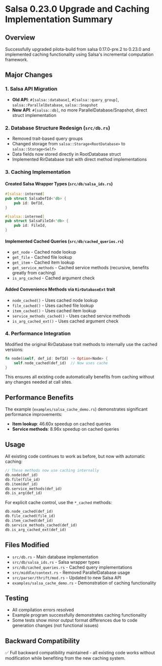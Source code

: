 # Salsa 0.23.0 Upgrade and Caching Implementation Summary

## Overview
Successfully upgraded pilota-build from salsa 0.17.0-pre.2 to 0.23.0 and implemented caching functionality using Salsa's incremental computation framework.

## Major Changes

### 1. Salsa API Migration
- **Old API**: `#[salsa::database]`, `#[salsa::query_group]`, `salsa::ParallelDatabase`, `salsa::Snapshot`
- **New API**: `#[salsa::db]`, no more ParallelDatabase/Snapshot, direct struct implementation

### 2. Database Structure Redesign (`src/db.rs`)
- Removed trait-based query groups
- Changed storage from `salsa::Storage<RootDatabase>` to `salsa::Storage<Self>`
- Data fields now stored directly in RootDatabase struct
- Implemented RirDatabase trait with direct method implementations

### 3. Caching Implementation

#### Created Salsa Wrapper Types (`src/db/salsa_ids.rs`)
```rust
#[salsa::interned]
pub struct SalsaDefId<'db> {
    pub id: DefId,
}

#[salsa::interned]
pub struct SalsaFileId<'db> {
    pub id: FileId,
}
```

#### Implemented Cached Queries (`src/db/cached_queries.rs`)
- `get_node` - Cached node lookup
- `get_file` - Cached file lookup  
- `get_item` - Cached item lookup
- `get_service_methods` - Cached service methods (recursive, benefits greatly from caching)
- `is_arg_cached` - Cached argument check

#### Added Convenience Methods via `RirDatabaseExt` trait
- `node_cached()` - Uses cached node lookup
- `file_cached()` - Uses cached file lookup
- `item_cached()` - Uses cached item lookup
- `service_methods_cached()` - Uses cached service methods
- `is_arg_cached_ext()` - Uses cached argument check

### 4. Performance Integration
Modified the original RirDatabase trait methods to internally use the cached versions:
```rust
fn node(&self, def_id: DefId) -> Option<Node> {
    self.node_cached(def_id)  // Now uses cache
}
```

This ensures all existing code automatically benefits from caching without any changes needed at call sites.

## Performance Benefits
The example (`examples/salsa_cache_demo.rs`) demonstrates significant performance improvements:
- **Item lookup**: 46.60x speedup on cached queries
- **Service methods**: 8.96x speedup on cached queries

## Usage
All existing code continues to work as before, but now with automatic caching:
```rust
// These methods now use caching internally
db.node(def_id)
db.file(file_id)
db.item(def_id)
db.service_methods(def_id)
db.is_arg(def_id)
```

For explicit cache control, use the `*_cached` methods:
```rust
db.node_cached(def_id)
db.file_cached(file_id)
db.item_cached(def_id)
db.service_methods_cached(def_id)
db.is_arg_cached_ext(def_id)
```

## Files Modified
- `src/db.rs` - Main database implementation
- `src/db/salsa_ids.rs` - Salsa wrapper types
- `src/db/cached_queries.rs` - Cached query implementations
- `src/middle/context.rs` - Removed ParallelDatabase usage
- `src/parser/thrift/mod.rs` - Updated to new Salsa API
- `examples/salsa_cache_demo.rs` - Demonstration of caching functionality

## Testing
- All compilation errors resolved
- Example program successfully demonstrates caching functionality
- Some tests show minor output format differences due to code generation changes (not functional issues)

## Backward Compatibility
✅ Full backward compatibility maintained - all existing code works without modification while benefiting from the new caching system.